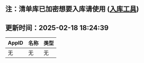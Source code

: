 ## 注：清单库已加密想要入库请使用 ([入库工具](https://github.com/BlankTMing/ManifestAutoUpdate/releases))

## 更新时间：2025-02-18 18:24:39
| AppID | 名称 | 类型  |
| :-------------------- | :----------------------------- | :----------- |
| 无 | 无 | 无 |
